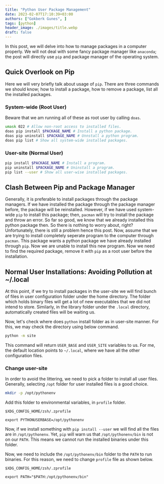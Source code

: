 ```yaml
---
title: "Python User Package Management"
date: 2023-02-07T17:10:39+03:00
authors: ["Gokberk Gunes", ]
tags: [python]
header_image: ./images/title.webp
draft: false
---
```

In this post, we will delve into how to manage  packages in a computer
properly. We will not deal with some fancy package manager like `anaconda`; the
post will directly use `pip` and package manager of the operating system.
## Quick Overlook on Pip
Here we will very briefly talk about usage of `pip`. There are three commands
we should know; how to install a package, how to remove a package, list all the
installed packages.

### System-wide (Root User)
Beware that we am running all of these as root user by calling `doas`.
```sh
umask 022 # Allow non-root access to installed files.
doas pip install $PACKAGE_NAME # Install a python package.
doas pip uninstall $PACKAGE_NAME # Unnstall a python program.
doas pip list # Show all system-wide installed packages.
```

### User-site (Normal User)
```sh
pip install $PACKAGE_NAME # Install a program.
pip uninstall $PACKAGE_NAME # Uninstall a program.
pip list --user # Show all user-wise installed packages.
```

## Clash Between Pip and Package Manager
Generally, it is preferable to install packages through the package managers.
If we have installed the package through the package manager before, the
package will be reinstalled. However, if we have used system-wide `pip` to
install this package; then, `pacman` will try to install the package and throw
an error. So far so good, we know that we already installed this python package
then. So there is nothing to worry about, right? Unfortunately, there is still
a problem hence this post. Now, assume that we are trying to install completely
seperate program to the computer through `pacman`. This package wants a python
package we have already installed through `pip`. Now we are unable to install
this new program. Now we need to find the required package, remove it with
`pip` as a root user before the installation.

## Normal User Installations: Avoiding Pollution at ~/.local
At this point, if we try to install packages in the user-site we will find
bunch of files in user configuration folder under the home directory. The folder which holds
binary files will get a lot of new executables that we did not intend to store.
Similarly, in the library folder under the `.local` directory, automatically
created files will be waiting us.

Now, let's check where does `python` install folder as in user-site manner. For
this, we may check the directory  using below command.
```sh
python -m site
```
This command will return `USER_BASE` and `USER_SITE` variables to us. For me,
the default location points to `~/.local`, where we have all the other
configuration files.

### Change user-site
In order to avoid the littering, we need to pick a folder to install all user
files. Generally, selecting `/opt` folder for user installed files is a good choice.
```sh
mkdir -p /opt/pythonenv
```
Add this folder to environmental variables, in `profile` folder.

```txtt
$XDG_CONFIG_HOME/zsh/.zprofile
```
```txtb
export PYTHONUSERBASE=/opt/pythonenv
```

Now, if we install something with `pip install --user` we will find all the
files are in `/opt/pythonenv`. Yet, `pip` will warn us that
`/opt/pythonenv/bin` is not on our `PATH`. This means we cannot run the
installed binaries under this folder.

Now, we need to include the `/opt/pythonenv/bin` folder to the `PATH` to run
binaries. For this reason, we need to change `profile` file as shown below.
```txtt
$XDG_CONFIG_HOME/zsh/.zprofile
```
```txtb
export PATH="$PATH:/opt/pythonenv/bin"
```



